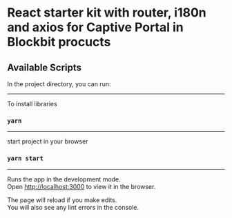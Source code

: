 # React starter kit with router, i180n and axios for Captive Portal in Blockbit procucts

## Available Scripts

In the project directory, you can run:

---
To install libraries
### `yarn`
---
start project in your browser
### `yarn start`
---

Runs the app in the development mode.\
Open [http://localhost:3000](http://localhost:3000) to view it in the browser.

The page will reload if you make edits.\
You will also see any lint errors in the console.
